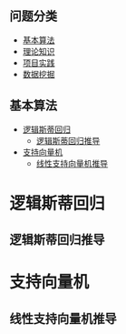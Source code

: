 **问题分类**
---

- [基本算法](./基本算法.md)
- [理论知识](./理论知识.md)
- [项目实践](./项目实践.md)
- [数据挖掘](./数据挖掘.md)

**基本算法**
---
<!-- TOC -->

- [逻辑斯蒂回归](#逻辑斯蒂回归)
    - [逻辑斯蒂回归推导](#逻辑斯蒂回归推导)
- [支持向量机](#支持向量机)
    - [线性支持向量机推导](#线性支持向量机推导)

<!-- /TOC -->

# 逻辑斯蒂回归

## 逻辑斯蒂回归推导



# 支持向量机

## 线性支持向量机推导